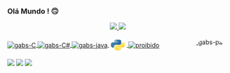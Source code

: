 ### Olá Mundo ! 🙃

<div align="center">
  <a href="https://github.com/Gabriel-Valentim">
  <img height="180em" src="https://github-readme-stats.vercel.app/api?username=Gabriel-Valentim&show_icons=true&theme=dracula&include_all_commits=true&count_private=true"/>
  <img height="180em" src="https://github-readme-stats.vercel.app/api/top-langs/?username=Gabriel-Valentim&layout=compact&langs_count=7&theme=dracula"/>
</div>
 
  <div style="display: inline_block"><br>
  <img align="center" alt="gabs-C" height="30" width="40" src="https://cdn.jsdelivr.net/gh/devicons/devicon/icons/c/c-original.svg">
  <img align="center" alt="gabs-C#" height="30" width="40" src="https://cdn.jsdelivr.net/gh/devicons/devicon/icons/csharp/csharp-original.svg">
  <img align="center" alt="gabs-java" height="30" width="40" src="https://cdn.jsdelivr.net/gh/devicons/devicon/icons/java/java-original.svg">
  <img align="center" alt="Rafa-Python" height="30" width="40" src="https://raw.githubusercontent.com/devicons/devicon/master/icons/python/python-original.svg">
  <img align="center" alt="proibido" height="30" width="30" src="https://avatars.githubusercontent.com/u/9377091?s=200&v=4">
  <img align="right" alt="gabs-pato" height="100" style="border-radius:50px;" src="https://c.tenor.com/S9BVMZq1Vq8AAAAC/duck-duck-dance.gif">
</div>
  
 
<div style="display: inline_block"><br>
  <a href="https://www.instagram.com/gabriel_vd42/" target="_blank"><img src="https://img.shields.io/badge/-Instagram-%23E4405F?style=for-the-badge&logo=instagram&logoColor=white" target="_blank"></a>
  <a href = "mailto:gabrieldeoliveira4@gmail.com"><img src="https://img.shields.io/badge/-Gmail-%23333?style=for-the-badge&logo=gmail&logoColor=white" target="_blank"></a>
  <a href="https://www.linkedin.com/in/gabriel-valentim-de-oliveira-dacie-05a3181a1/" target="_blank"><img src="https://img.shields.io/badge/-LinkedIn-%230077B5?style=for-the-badge&logo=linkedin&logoColor=white" target="_blank"></a> 
 
</div>
